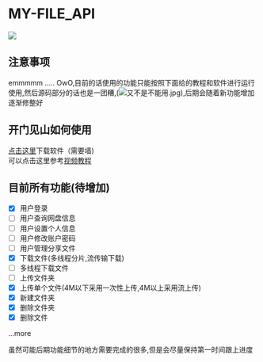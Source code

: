 # MY-FILE_API
![](https://pic.stackoverflow.wiki/uploadImages/13/113/104/116/2021/09/12/11/06/924e7e25-5303-4a94-af79-1b3f913a196f.svg)
## 注意事项
emmmmm ..... OwO,目前的话使用的功能只能按照下面给的教程和软件进行运行使用,然后源码部分的话也是一团糟,(![又不是不能用.jpg](https://jingranbeinifaxianle.lai/rangwokangkang.jpg)),后期会随着新功能增加逐渐修整好
## 开门见山如何使用
[点击这里](https://raw.githubusercontent.com/AnHiAo/MY-FILE_API/main/dist/my-file.exe)下载软件（需要墙)<br/>
可以点击这里参考[视频教程](https://nio-1304077212.cos.ap-guangzhou.myqcloud.com/bandicam%202021-09-12%2016-10-36-395.mp4)

## 目前所有功能(待增加)
- [x] 用户登录
- [ ] 用户查询网盘信息
- [ ] 用户设置个人信息
- [ ] 用户修改账户密码
- [ ] 用户管理分享文件
- [x] 下载文件(多线程分片,流传输下载)
- [ ] 多线程下载文件
- [ ] 上传文件夹
- [x] 上传单个文件(4M以下采用一次性上传,4M以上采用流上传)
- [x] 新建文件夹
- [x] 删除文件夹
- [x] 删除文件

...more

虽然可能后期功能细节的地方需要完成的很多,但是会尽量保持第一时间跟上进度
